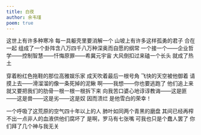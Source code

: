 ```yaml
---
title: 白夜
author: 余韦瑾
poem: true
---
```


这世上有许多种寒冷
每一具躯壳里要消解一个
山坡上有许多这样孤勇的君子
合在一起
组成了一个卦阵含八万四千八万种深奥而自愿的纲常
一个接一个——企业哲学——控制智慧——忏悔原罪——希冀元宇宙
大风倒扣过来磕一个长头
就成了热土

穿着粉红色拖鞋的那位高雅娱乐家
成天吹着最后一根号角
飞快的天空被他御着
请摸上去——滑溜溜的像一条死掉的泥鳅
啊——我想——你也要逃跑了
他们追上来
就又要把我们的肋骨一根一根一根拆下来
向我苦口婆心地谆谆教诲——这是匪——这是兽——这是劣——这是奴
因而溃烂
是他雪白的荣幸！

一个呼吸了这荒原的空气四十年以上的人
肺叶如同两个青黑的磨盘
其间已经再榨不出一点非人的血液供他们腐坏了
是啊，罗马有七张嘴
可我也只是个蠢人罢了
你们拜了几个神与我无关
